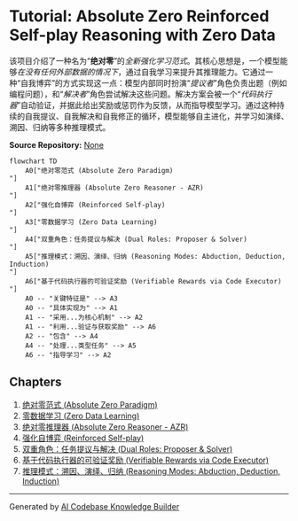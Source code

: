 # Tutorial: Absolute Zero Reinforced Self-play Reasoning with Zero Data

该项目介绍了一种名为“**绝对零**”的*全新强化学习范式*。其核心思想是，一个模型能够*在没有任何外部数据的情况下*，通过自我学习来提升其推理能力。它通过一种“自我博弈”的方式实现这一点：模型内部同时扮演“*提议者*”角色负责出题（例如编程问题），和“*解决者*”角色尝试解决这些问题。解决方案会被一个“*代码执行器*”自动验证，并据此给出奖励或惩罚作为反馈，从而指导模型学习。通过这种持续的自我提议、自我解决和自我修正的循环，模型能够自主进化，并学习如演绎、溯因、归纳等多种推理模式。


**Source Repository:** [None](None)

```mermaid
flowchart TD
    A0["绝对零范式 (Absolute Zero Paradigm)
"]
    A1["绝对零推理器 (Absolute Zero Reasoner - AZR)
"]
    A2["强化自博弈 (Reinforced Self-play)
"]
    A3["零数据学习 (Zero Data Learning)
"]
    A4["双重角色：任务提议与解决 (Dual Roles: Proposer & Solver)
"]
    A5["推理模式：溯因、演绎、归纳 (Reasoning Modes: Abduction, Deduction, Induction)
"]
    A6["基于代码执行器的可验证奖励 (Verifiable Rewards via Code Executor)
"]
    A0 -- "关键特征是" --> A3
    A0 -- "具体实现为" --> A1
    A1 -- "采用...为核心机制" --> A2
    A1 -- "利用...验证与获取奖励" --> A6
    A2 -- "包含" --> A4
    A4 -- "处理...类型任务" --> A5
    A6 -- "指导学习" --> A2
```

## Chapters

1. [绝对零范式 (Absolute Zero Paradigm)
](01_绝对零范式__absolute_zero_paradigm__.md)
2. [零数据学习 (Zero Data Learning)
](02_零数据学习__zero_data_learning__.md)
3. [绝对零推理器 (Absolute Zero Reasoner - AZR)
](03_绝对零推理器__absolute_zero_reasoner___azr__.md)
4. [强化自博弈 (Reinforced Self-play)
](04_强化自博弈__reinforced_self_play__.md)
5. [双重角色：任务提议与解决 (Dual Roles: Proposer & Solver)
](05_双重角色_任务提议与解决__dual_roles__proposer___solver__.md)
6. [基于代码执行器的可验证奖励 (Verifiable Rewards via Code Executor)
](06_基于代码执行器的可验证奖励__verifiable_rewards_via_code_executor__.md)
7. [推理模式：溯因、演绎、归纳 (Reasoning Modes: Abduction, Deduction, Induction)
](07_推理模式_溯因_演绎_归纳__reasoning_modes__abduction__deduction__induction__.md)


---

Generated by [AI Codebase Knowledge Builder](https://github.com/The-Pocket/Tutorial-Codebase-Knowledge)